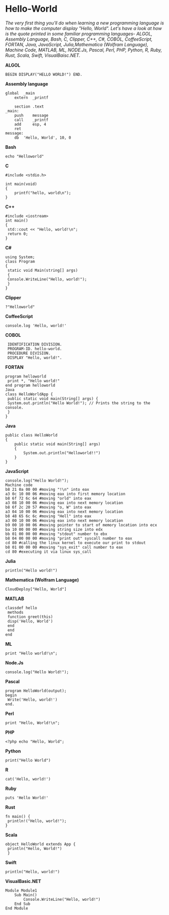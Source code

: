 # Hello-World
*The very first thing you'll do when learning a new programming language is how to make the computer display "Hello, World".
Let's have a look at how is the quote printed in some familiar programming languages- ALGOL, Assembly Language, Bash, C, Clipper, C++, C#, COBOL, CoffeeScript, FORTAN, Java, JavaScript, Julia,Mathematica (Wolfram Language), Machine Code, MATLAB, ML, NODE.Js, Pascal, Perl, PHP, Python, R, Ruby, Rust, Scala, Swift, VisualBaisc.NET.*

**ALGOL**
```
BEGIN DISPLAY("HELLO WORLD!") END.
```

**Assembly language**
```
global  _main
    extern  _printf

    section .text
_main:
    push    message
    call    _printf
    add     esp, 4
    ret
message:
    db  'Hello, World', 10, 0
```

**Bash**
```
echo "Helloworld"

```
**C**
```
#include <stdio.h>

int main(void)
{
    printf("hello, world\n");
}
```

**C++**
```
#include <iostream>
int main()
{
 std::cout << "Hello, world!\n";
 return 0;
}
```
  
**C#**
```
using System;
class Program
{
 static void Main(string[] args)
 {
 Console.WriteLine("Hello, world!");
 }
}
```

**Clipper**
```
?"Helloworld"
```

**CoffeeScript**
```
console.log 'Hello, world!'
```

**COBOL**
```
 IDENTIFICATION DIVISION.
 PROGRAM-ID. hello-world.
 PROCEDURE DIVISION.
 DISPLAY "Hello, world!".
```

**FORTAN**
```
program helloworld
 print *, "Hello world!"
end program helloworld
Java
class HelloWorldApp {
 public static void main(String[] args) {
 System.out.println("Hello World!"); // Prints the string to the console.
 }
}

```

**Java**
```
public class HelloWorld 
{
    public static void main(String[] args) 
    {
        System.out.println("Helloworld!!")
    }
}

```
**JavaScript**
```
console.log("Hello World!");
Machine code
b8 21 0a 00 00 #moving "!\n" into eax
a3 0c 10 00 06 #moving eax into first memory location
b8 6f 72 6c 64 #moving "orld" into eax
a3 08 10 00 06 #moving eax into next memory location
b8 6f 2c 20 57 #moving "o, W" into eax
a3 04 10 00 06 #moving eax into next memory location
b8 48 65 6c 6c #moving "Hell" into eax
a3 00 10 00 06 #moving eax into next memory location
b9 00 10 00 06 #moving pointer to start of memory location into ecx
ba 10 00 00 00 #moving string size into edx
bb 01 00 00 00 #moving "stdout" number to ebx
b8 04 00 00 00 #moving "print out" syscall number to eax
cd 80 #calling the linux kernel to execute our print to stdout
b8 01 00 00 00 #moving "sys_exit" call number to eax
cd 80 #executing it via linux sys_call

```

**Julia**
```
println("Hello world!")

```

**Mathematica (Wolfram Language)**
```
CloudDeploy["Hello, World"]

```

**MATLAB**
```
classdef hello
 methods
 function greet(this)
 disp('Hello, World')
 end
 end
end

```

**ML**
```
print "Hello world!\n";

```

**Node.Js**
```
console.log("Hello World!");

```

**Pascal**
```
program HelloWorld(output);
begin
 Write('Hello, world!')
end.

```

**Perl**
```
print "Hello, World!\n";

```

**PHP**
```
<?php echo "Hello, World";

```

**Python**
```
print("Hello World")

```

**R** 
```
cat('Hello, world!')

```

**Ruby**
```
puts 'Hello World!'

```

**Rust**
```
fn main() {
 println!("Hello, world!");
}
```

**Scala**
```
object HelloWorld extends App {
 println("Hello, World!")
 }
```

**Swift**
```
println("Hello, world!")
```

**VisualBasic.NET**
```
Module Module1
    Sub Main()
        Console.WriteLine("Hello, world!")
    End Sub
End Module

```
